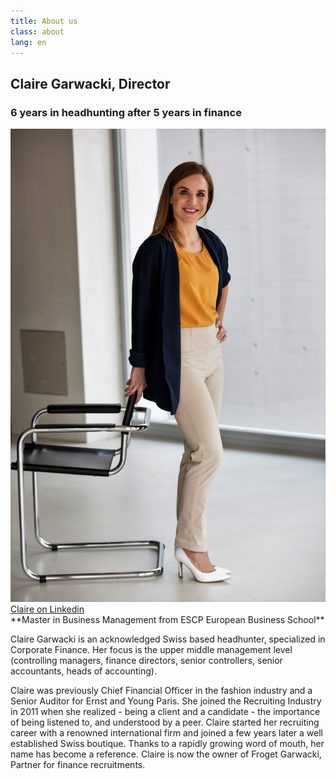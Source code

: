 ```yaml
---
title: About us
class: about
lang: en
---
```


## Claire Garwacki, Director
### 6 years in headhunting after 5 years in finance

<img src="/assets/img/claire_debout.jpg" class="portrait_about"/>

<a target="_blank" href="https://ch.linkedin.com/in/claire-garwacki-a9029125">
Claire on Linkedin</a><br>
**Master in Business Management from ESCP European Business School**

Claire Garwacki is an acknowledged Swiss based headhunter, specialized in
Corporate Finance.
Her focus is the upper middle management level (controlling managers,
finance directors, senior controllers, senior accountants, heads of accounting).

Claire was previously Chief Financial Officer in the fashion industry and
a Senior Auditor for Ernst and Young Paris.
She joined the Recruiting Industry in 2011 when she realized - being a
client and a candidate - the importance of being listened to, and
understood by a peer. Claire started her recruiting career with a
renowned international firm and joined a few years later a well
 established Swiss boutique. Thanks to a rapidly growing word of mouth,
 her name has become a reference. Claire is now the owner of Froget
 Garwacki, Partner for finance recruitments.
